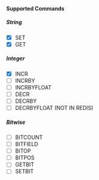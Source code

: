 #### Supported Commands

##### String
- [X] SET
- [X] GET

##### Integer
- [X] INCR
- [ ] INCRBY
- [ ] INCRBYFLOAT
- [ ] DECR
- [ ] DECRBY
- [ ] DECRBYFLOAT (NOT IN REDIS)

##### Bitwise

- [ ] BITCOUNT
- [ ] BITFIELD
- [ ] BITOP
- [ ] BITPOS
- [ ] GETBIT
- [ ] SETBIT
